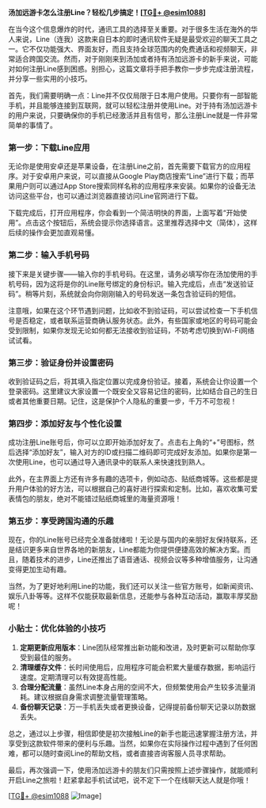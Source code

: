 **汤加远游卡怎么注册Line？轻松几步搞定！[[TG💪+ @esim1088](https://t.me/s/esim1088)]**

在当今这个信息爆炸的时代，通讯工具的选择至关重要。对于很多生活在海外的华人来说，Line（连我）这款来自日本的即时通讯软件无疑是最受欢迎的聊天工具之一。它不仅功能强大、界面友好，而且支持全球范围内的免费通话和视频聊天，非常适合跨国交流。然而，对于刚刚来到汤加或者持有汤加远游卡的新手来说，可能对如何注册Line感到困惑。别担心，这篇文章将手把手教你一步步完成注册流程，并分享一些实用的小技巧。

首先，我们需要明确一点：Line并不仅仅局限于日本用户使用。只要你有一部智能手机，并且能够连接到互联网，就可以轻松注册并使用Line。对于持有汤加远游卡的用户来说，只要确保你的手机已经激活并且有信号，那么注册Line就是一件非常简单的事情了。

### **第一步：下载Line应用**
无论你是使用安卓还是苹果设备，在注册Line之前，首先需要下载官方的应用程序。对于安卓用户来说，可以直接从Google Play商店搜索“Line”进行下载；而苹果用户则可以通过App Store搜索同样名称的应用程序来安装。如果你的设备无法访问这些平台，也可以通过浏览器直接访问Line官网进行下载。

下载完成后，打开应用程序，你会看到一个简洁明快的界面，上面写着“开始使用”。点击这个按钮后，系统会提示你选择语言。这里推荐选择中文（简体），这样后续的操作会更加直观易懂。

### **第二步：输入手机号码**
接下来是关键步骤——输入你的手机号码。在这里，请务必填写你在汤加使用的手机号码，因为这将是你的Line账号绑定的身份标识。输入完成后，点击“发送验证码”。稍等片刻，系统就会向你刚刚输入的号码发送一条包含验证码的短信。

注意哦，如果在这个环节遇到问题，比如收不到验证码，可以尝试检查一下手机信号是否稳定，或者联系运营商确认服务状态。此外，有些国家或地区的号码可能会受到限制，如果你发现无论如何都无法接收到验证码，不妨考虑切换到Wi-Fi网络试试看。

### **第三步：验证身份并设置密码**
收到验证码之后，将其填入指定位置以完成身份验证。接着，系统会让你设置一个登录密码。这里建议大家设置一个既安全又容易记住的密码，比如结合自己的生日或者其他重要日期。记住，这是保护个人隐私的重要一步，千万不可忽视！

### **第四步：添加好友与个性化设置**
成功注册Line账号后，你可以立即开始添加好友了。点击右上角的“+”号图标，然后选择“添加好友”，输入对方的ID或扫描二维码即可完成好友添加。如果你是第一次使用Line，也可以通过导入通讯录中的联系人来快速找到熟人。

此外，在主界面上方还有许多有趣的选项卡，例如动态、贴纸商城等。这些都是提升用户体验的好方法，可以根据自己的喜好进行探索和定制。比如，喜欢收集可爱表情包的朋友，绝对不能错过贴纸商城里的海量资源哦！

### **第五步：享受跨国沟通的乐趣**
现在，你的Line账号已经完全准备就绪啦！无论是与国内的亲朋好友保持联系，还是结识更多来自世界各地的新朋友，Line都能为你提供便捷高效的解决方案。而且，随着技术的进步，Line还推出了语音通话、视频会议等多种增值服务，让沟通变得更加生动有趣。

当然，为了更好地利用Line的功能，我们还可以关注一些官方账号，如新闻资讯、娱乐八卦等等。这样不仅能获取最新信息，还能参与各种互动活动，赢取丰厚奖励呢！

### **小贴士：优化体验的小技巧**
1. **定期更新应用版本**：Line团队经常推出新功能和改进，及时更新可以帮助你享受到最佳的服务。
2. **清理缓存文件**：长时间使用后，应用程序可能会积累大量缓存数据，影响运行速度。定期清理可以有效提高性能。
3. **合理分配流量**：虽然Line本身占用的空间不大，但频繁使用会产生较多流量消耗。建议根据自身需求调整流量管理策略。
4. **备份聊天记录**：万一手机丢失或者更换设备，记得提前备份聊天记录以防数据丢失。

总之，通过以上步骤，相信即使是初次接触Line的新手也能迅速掌握注册方法，并享受到这款软件带来的便利与乐趣。当然，如果你在实际操作过程中遇到了任何困难，都可以随时查阅Line的帮助文档，或者直接咨询客服人员寻求帮助。

最后，再次强调一下，使用汤加远游卡的朋友们只需按照上述步骤操作，就能顺利开启Line之旅啦！赶紧拿起手机试试吧，说不定下一个在线聊天达人就是你哦！

[[TG💪+ @esim1088](https://t.me/s/esim1088) ![Image](https://i.postimg.cc/4NQfJmqS/Snipaste-2025-05-13-00-14-12.png)]